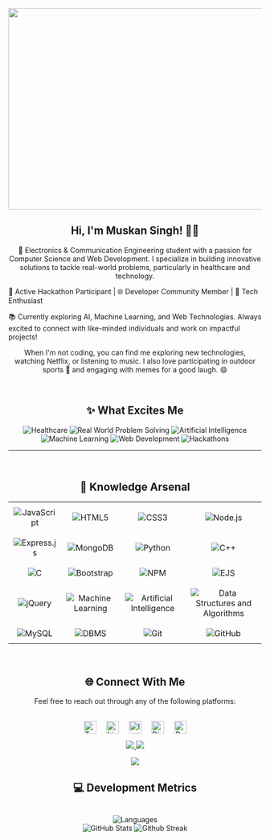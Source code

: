 <!-- Header Section -->
<p align="center">
  <img width="800" height="400" src="https://github.com/Lifewithmuskan/Lifewithmuskan/blob/master/social/muskan.gif">
</p>
<h2 align="center"> Hi, I'm Muskan Singh! 👋🦁</h2> 
<p align="center"> 
🔧 Electronics & Communication Engineering student with a passion for Computer Science and Web Development. I specialize in building innovative solutions to tackle real-world problems, particularly in healthcare and technology.

🚀 Active Hackathon Participant | 🌐 Developer Community Member | 🧩 Tech Enthusiast

📚 Currently exploring AI, Machine Learning, and Web Technologies. Always excited to connect with like-minded individuals and work on impactful projects!
</p>

<p align="center">
  When I'm not coding, you can find me exploring new technologies, watching Netflix, or listening to music. I also love participating in outdoor sports 🏅 and engaging with memes for a good laugh. 😄
</p>
  <br>
<!-- What Excites Me Section -->
<section align="center">
  <h2>✨ What Excites Me</h2>
  <p>
    <img src="https://img.shields.io/badge/Healthcare-blue?style=for-the-badge&logo=healthcare&logoColor=white" alt="Healthcare">
    <img src="https://img.shields.io/badge/Real%20World%20Problem%20Solving-orange?style=for-the-badge&logo=problem-solving&logoColor=white" alt="Real World Problem Solving">
    <img src="https://img.shields.io/badge/Artificial%20Intelligence-%23FF6F00.svg?&style=for-the-badge&logo=ai&logoColor=white" alt="Artificial Intelligence">
    <img src="https://img.shields.io/badge/Machine%20Learning-%2328B463.svg?&style=for-the-badge&logo=ml&logoColor=white" alt="Machine Learning">
    <img src="https://img.shields.io/badge/Web%20Development-%231572B6.svg?&style=for-the-badge&logo=web&logoColor=white" alt="Web Development">
    <img src="https://img.shields.io/badge/Hackathons-%23FF0000.svg?&style=for-the-badge&logo=hackathons&logoColor=white" alt="Hackathons">
  </p>
</section>
<!-- Knowledge Arsenal Section -->
<hr>
<section align="center">
  <br>
  <h2>🧠 Knowledge Arsenal</h2>
  <table align="center" style="border-collapse: collapse; width: 100%; max-width: 900px;">
    <tr>
      <td style="text-align: center; padding: 10px;"><img src="https://img.shields.io/badge/JavaScript%20-%23F7DF1E.svg?&style=for-the-badge&logo=javascript&logoColor=black" alt="JavaScript"/></td>
      <td style="text-align: center; padding: 10px;"><img src="https://img.shields.io/badge/HTML5%20-%23E34F26.svg?&style=for-the-badge&logo=html5&logoColor=white" alt="HTML5"/></td>
      <td style="text-align: center; padding: 10px;"><img src="https://img.shields.io/badge/CSS3%20-%231572B6.svg?&style=for-the-badge&logo=css3&logoColor=white" alt="CSS3"/></td>
      <td style="text-align: center; padding: 10px;"><img src="https://img.shields.io/badge/Node.js%20-%23339933.svg?&style=for-the-badge&logo=node.js&logoColor=white" alt="Node.js"/></td>
    </tr>
    <tr>
      <td style="text-align: center; padding: 10px;"><img src="https://img.shields.io/badge/Express.js%20-%23404d59.svg?&style=for-the-badge&logo=express&logoColor=white" alt="Express.js"/></td>
      <td style="text-align: center; padding: 10px;"><img src="https://img.shields.io/badge/MongoDB%20-%2347A248.svg?&style=for-the-badge&logo=mongodb&logoColor=white" alt="MongoDB"/></td>
      <td style="text-align: center; padding: 10px;"><img src="https://img.shields.io/badge/Python%20-%2314354C.svg?&style=for-the-badge&logo=python&logoColor=white" alt="Python"/></td>
      <td style="text-align: center; padding: 10px;"><img src="https://img.shields.io/badge/C++%20-%2300599C.svg?&style=for-the-badge&logo=c%2B%2B&logoColor=white" alt="C++"/></td>
    </tr>
    <tr>
      <td style="text-align: center; padding: 10px;"><img src="https://img.shields.io/badge/C%20-%2300599C.svg?&style=for-the-badge&logo=c&logoColor=white" alt="C"/></td>
      <td style="text-align: center; padding: 10px;"><img src="https://img.shields.io/badge/Bootstrap%20-%23563D7C.svg?&style=for-the-badge&logo=bootstrap&logoColor=white" alt="Bootstrap"/></td>
      <td style="text-align: center; padding: 10px;"><img src="https://img.shields.io/badge/NPM%20-%23CB3837.svg?&style=for-the-badge&logo=npm&logoColor=white" alt="NPM"/></td>
      <td style="text-align: center; padding: 10px;"><img src="https://img.shields.io/badge/EJS%20-%230F0F0F.svg?&style=for-the-badge&logo=ejs&logoColor=white" alt="EJS"/></td>
    </tr>
    <tr>
      <td style="text-align: center; padding: 10px;"><img src="https://img.shields.io/badge/jQuery%20-%230769AD.svg?&style=for-the-badge&logo=jquery&logoColor=white" alt="jQuery"/></td>
      <td style="text-align: center; padding: 10px;"><img src="https://img.shields.io/badge/Machine Learning%20-%23FF6F00.svg?&style=for-the-badge&logo=ml&logoColor=white" alt="Machine Learning"/></td>
      <td style="text-align: center; padding: 10px;"><img src="https://img.shields.io/badge/Artificial Intelligence%20-%2328B463.svg?&style=for-the-badge&logo=ai&logoColor=white" alt="Artificial Intelligence"/></td>
      <td style="text-align: center; padding: 10px;"><img src="https://img.shields.io/badge/Data Structures and Algorithms%20-%23328E75.svg?&style=for-the-badge&logo=dsa&logoColor=white" alt="Data Structures and Algorithms"/></td>
    </tr>
    <tr>
      <td style="text-align: center; padding: 10px;"><img src="https://img.shields.io/badge/MySQL%20-%234479A1.svg?&style=for-the-badge&logo=mysql&logoColor=white" alt="MySQL"/></td>
      <td style="text-align: center; padding: 10px;"><img src="https://img.shields.io/badge/DBMS%20-%23059B9B.svg?&style=for-the-badge&logo=dbms&logoColor=white" alt="DBMS"/></td>
      <td style="text-align: center; padding: 10px;"><img src="https://img.shields.io/badge/Git%20-%23F05033.svg?&style=for-the-badge&logo=git&logoColor=white" alt="Git"/></td>
      <td style="text-align: center; padding: 10px;"><img src="https://img.shields.io/badge/GitHub%20-%23121011.svg?&style=for-the-badge&logo=github&logoColor=white" alt="GitHub"/></td>
    </tr>
  </table>
</section>
<!-- Contact Me Section -->
<section align="center">
  <br> 
  <h2>🌐 Connect With Me</h2>
  <p>Feel free to reach out through any of the following platforms:</p>
  <br>
  <div style="display: flex; justify-content: center; gap: 20px;">
    <a href="https://x.com/muskansing38001" style="text-decoration: none;">
      <img src="https://img.shields.io/badge/twitter-%231DA1F2.svg?&style=for-the-badge&logo=twitter&logoColor=white" alt="Twitter" height="25">
    </a> 
    <a href="https://www.linkedin.com/in/muskan-singh-94baab226/" style="text-decoration: none;">
      <img src="https://img.shields.io/badge/linkedin-%230077B5.svg?&style=for-the-badge&logo=linkedin&logoColor=white" alt="LinkedIn" height="25">
    </a> 
    <a href="https://www.instagram.com/lifewithmuskan/" style="text-decoration: none;">
      <img src="https://img.shields.io/badge/instagram-%23E4405F.svg?&style=for-the-badge&logo=instagram&logoColor=white" alt="Instagram" height="25">
    </a>
    <a href="https://discord.com/login" style="text-decoration: none;">
      <img src="https://img.shields.io/badge/discord-%237289DA.svg?&style=for-the-badge&logo=discord&logoColor=white" alt="Discord" height="25">
    </a>
    <a href="https://devfolio.co/@lifewithmuskan" style="text-decoration: none;">
      <img src="https://img.shields.io/badge/devfolio-%2300444D.svg?&style=for-the-badge&logo=devfolio&logoColor=white" alt="Devfolio" height="25">
    </a>
  </div>
</section> 
<!-- GitHub Stats Section -->
<p align="center">
  <a href="https://github.com/Lifewithmuskan">
    <img src="https://badges.pufler.dev/visits/Lifewithmuskan/Lifewithmuskan?style=flat-square&color=black&logo=github">
  </a>
  <a href="https://github.com/Lifewithmuskan?tab=repositories">
    <img src="https://badges.pufler.dev/repos/Lifewithmuskan?style=flat-square&color=black&logo=github">
  </a>
</p>
<p align="center">
  <a href="https://github.com/Lifewithmuskan">
    <img src="https://img.shields.io/github/followers/Lifewithmuskan?style=social">
  </a>
</p>
<!-- Development Metrics Section -->
<section align="center">
  
  <h2 align="center">💻 Development Metrics</h2>
  <br>

  <div>
    <img src="https://github-readme-stats.vercel.app/api/top-langs/?username=Lifewithmuskan&layout=compact&hide_border=true&theme=dracula&exclude_repo=github-readme-streak-stats" alt="Languages" />
  </div>
  
  <div align="center">
    <img src="https://github-readme-stats.vercel.app/api?username=Lifewithmuskan&show_icons=true&hide_border=true&theme=dracula" alt="GitHub Stats" title="Github Stats"/> 
    <img src="https://github-readme-streak-stats.herokuapp.com/?user=Lifewithmuskan&theme=dracula&hide_border=true" alt="Github Streak" title="Github Streak"/> 
  </div>

</section>
